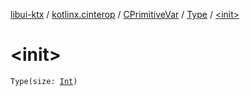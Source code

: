 [libui-ktx](../../../index.md) / [kotlinx.cinterop](../../index.md) / [CPrimitiveVar](../index.md) / [Type](index.md) / [&lt;init&gt;](./-init-.md)

# &lt;init&gt;

`Type(size: `[`Int`](https://kotlinlang.org/api/latest/jvm/stdlib/kotlin/-int/index.html)`)`